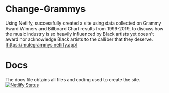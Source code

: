 # Change-Grammys 
Using Netlify, successfully created a site using data collected on Grammy Award Winners and Billboard Chart results from 1999-2019, to discuss how the music 
industry is so heavily influenced by Black artists yet doesn't award nor acknowledge Black artists to the calliber that they deserve.
[https://mutegrammys.netlify.app] 

# Docs
The docs file obtains all files and coding used to create the site.
[![Netlify Status](https://api.netlify.com/api/v1/badges/3999cbc7-9d91-4efd-a7ac-85f84fc5bb10/deploy-status)](https://app.netlify.com/sites/mutegrammys/deploys)
